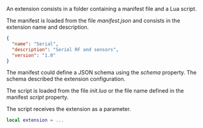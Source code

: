 
An extension consists in a folder containing a manifest file and a Lua script.

The manifest is loaded from the file *manifest.json* and consists in the extension name and description.

```json
{
  "name": "Serial",
  "description": "Serial RF and sensors",
  "version": "1.0"
}
```

The manifest could define a JSON schema using the *schema* property. The schema described the extension configuration.

The script is loaded from the file *init.lua* or the file name defined in the manifest *script* property.

The script receives the extension as a parameter.

```lua
local extension = ...
```

